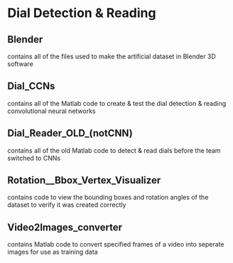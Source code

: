 # Dial Detection & Reading

## Blender
contains all of the files used to make the artificial dataset in Blender 3D software

## Dial_CCNs
contains all of the Matlab code to create & test the dial detection & reading convolutional neural networks

## Dial_Reader_OLD_(notCNN)
contains all of the old Matlab code to detect & read dials before the team switched to CNNs

## Rotation__Bbox_Vertex_Visualizer
contains code to view the bounding boxes and rotation angles of the dataset to verify it was created correctly

## Video2Images_converter
contains Matlab code to convert specified frames of a video into seperate images for use as training data
